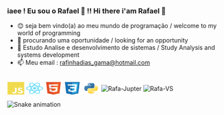 ### iaee ! Eu sou o Rafael 👋 !! Hi there i'am Rafael 👋


- 😊 seja bem vindo(a) ao meu mundo de programação / welcome to my world of programming
- 🔭 procurando uma oportunidade / looking for an opportunity
- 🌱 Estudo Analise e desenvolvimento de sistemas / Study Analysis and systems development
- 📫 Meu email : rafinhadias_gama@hotmail.com

<!--<div align="center">
  <a href="https://github.com/Rafinhagama">
  <img height="180em" src="https://github-readme-stats.vercel.app/api?username=Rafinhagama&show_icons=true&theme=dark&include_all_commits=true&count_private=true"/>
  <img height="180em" src="https://github-readme-stats.vercel.app/api/top-langs/?username=Rafinhagama&layout=compact&langs_count=7&theme=dark">
</div>-->

</div>
<div style="display: inline_block"><br>
  <img align="center" alt="Rafa-Js" height="30" width="40" src="https://raw.githubusercontent.com/devicons/devicon/master/icons/javascript/javascript-plain.svg">
  <img align="center" alt="Rafa-React" height="30" width="40" src="https://raw.githubusercontent.com/devicons/devicon/master/icons/react/react-original.svg">
  <img align="center" alt="Rafa-HTML" height="30" width="40" src="https://raw.githubusercontent.com/devicons/devicon/master/icons/html5/html5-original.svg">
  <img align="center" alt="Rafa-CSS" height="30" width="40" src="https://raw.githubusercontent.com/devicons/devicon/master/icons/css3/css3-original.svg">
  <img align="center" alt="Rafa-Python" height="30" width="40" src="https://raw.githubusercontent.com/devicons/devicon/master/icons/python/python-original.svg">
  <img align="center" alt="Rafa-Jupter" height="30" width="40"src="https://cdn.jsdelivr.net/gh/devicons/devicon/icons/jupyter/jupyter-original-wordmark.svg" />
  <img align="center" alt="Rafa-VS"height="30" width="40"src="https://cdn.jsdelivr.net/gh/devicons/devicon/icons/vscode/vscode-original.svg" />
          
          
  ![Snake animation](https://github.com/rafinhagama/rafinhagama/blob/output/github-contribution-grid-snake.svg)
</div>
